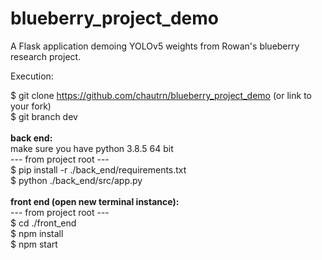 # blueberry_project_demo
A Flask application demoing YOLOv5 weights from Rowan's blueberry research project.

Execution:

$ git clone https://github.com/chautrn/blueberry_project_demo (or link to your fork) \
$ git branch dev \
 \
**back end:** \
make sure you have python 3.8.5 64 bit \
--- from project root --- \
$ pip install -r ./back_end/requirements.txt \
$ python ./back_end/src/app.py \
 \
**front end (open new terminal instance):** \
--- from project root --- \
$ cd ./front_end \
$ npm install \
$ npm start 
